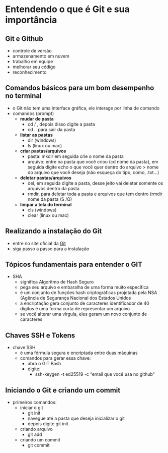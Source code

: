 # Entendendo o que é Git e sua importância
## Git e Github

- controle de versão
- armazenamento em nuvem
- trabalho em equipe
- melhorar seu código
- reconhecimento

## Comandos básicos para um bom desempenho no terminal

* o Git não tem uma interface gráfica, ele interage por linha de comando
* comandos (prompt)
  * **mudar de pasta**
    * cd / , depois disso digite a pasta
    * cd .. para sair da pasta 
  * **listar as pastas**
    * dir (windows)
    * Is (linux ou mac)
  * **criar pastas/arquivos**
    * pasta: mkdir em seguida crie o nome da pasta
    * arquivo: entre na pasta que você criou (cd nome da pasta), em seguida digite echo o que você quer dentro do arquivo > nome do arquivo que você deseja (não esqueça do tipo, como, .txt…)
  * **deletar pastas/arquivos**
    * del, em seguida digite a pasta, desse jeito vai deletar somente os arquivos dentro da pasta
    * rmdir, para deletar toda a pasta e arquivos que tem dentro (rmdir nome da pasta /S /Q)
  * **limpar a tela do terminal**
    * cls (windows)
    * clear (linux ou mac)

## Realizando a instalação do Git

* entre no site oficial da [Git](git.scm.com) 
* siga passo a passo para a instalação

## Tópicos fundamentais para entender o GIT

* SHA
  * significa Algoritmo de Hash Seguro
  * pega seu arquivo e embaralha de uma forma muito específica
  * é um conjunto de funções hash criptográficas projetada pela NSA (Agência de Segurança Nacional dos Estados Unidos
  * a encriptação gera conjunto de caracteres identificador de 40 dígitos é uma forma curta de representar um arquivo
  * se você alterar uma vírgula, eles geram um novo conjunto de caracteres

## Chaves SSH e Tokens

* chave SSH
  * é uma fórmula segura e encriptada entre duas máquinas
  * comandos para gerar essa chave:
    * abra o GIT Bash
    * digite:
      * ssh-keygen -t ed25519 -c “email que você usa no github"

## Iniciando o Git e criando um commit

* primeiros comandos:
  * iniciar o git
    * git init
    * navegue até a pasta que deseja inicializar o git
    * depois digite git init
  * criando arquivo
    * git add
  * criando um commit
    * git commit
